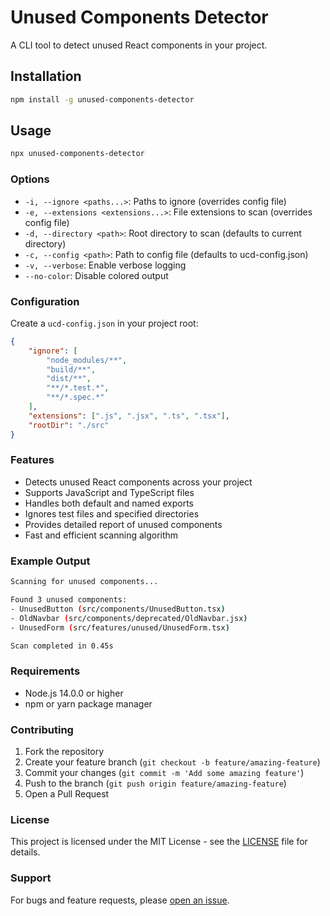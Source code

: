 # Unused Components Detector

A CLI tool to detect unused React components in your project.

## Installation

```bash
npm install -g unused-components-detector
```

## Usage

```bash
npx unused-components-detector
```

### Options

-   `-i, --ignore <paths...>`: Paths to ignore (overrides config file)
-   `-e, --extensions <extensions...>`: File extensions to scan (overrides config file)
-   `-d, --directory <path>`: Root directory to scan (defaults to current directory)
-   `-c, --config <path>`: Path to config file (defaults to ucd-config.json)
-   `-v, --verbose`: Enable verbose logging
-   `--no-color`: Disable colored output

### Configuration

Create a `ucd-config.json` in your project root:

```json
{
    "ignore": [
        "node_modules/**",
        "build/**",
        "dist/**",
        "**/*.test.*",
        "**/*.spec.*"
    ],
    "extensions": [".js", ".jsx", ".ts", ".tsx"],
    "rootDir": "./src"
}
```

### Features

-   Detects unused React components across your project
-   Supports JavaScript and TypeScript files
-   Handles both default and named exports
-   Ignores test files and specified directories
-   Provides detailed report of unused components
-   Fast and efficient scanning algorithm

### Example Output

```bash
Scanning for unused components...

Found 3 unused components:
- UnusedButton (src/components/UnusedButton.tsx)
- OldNavbar (src/components/deprecated/OldNavbar.jsx)
- UnusedForm (src/features/unused/UnusedForm.tsx)

Scan completed in 0.45s
```

### Requirements

-   Node.js 14.0.0 or higher
-   npm or yarn package manager

### Contributing

1. Fork the repository
2. Create your feature branch (`git checkout -b feature/amazing-feature`)
3. Commit your changes (`git commit -m 'Add some amazing feature'`)
4. Push to the branch (`git push origin feature/amazing-feature`)
5. Open a Pull Request

### License

This project is licensed under the MIT License - see the [LICENSE](LICENSE) file for details.

### Support

For bugs and feature requests, please [open an issue](https://github.com/yourusername/unused-components-detector/issues).
